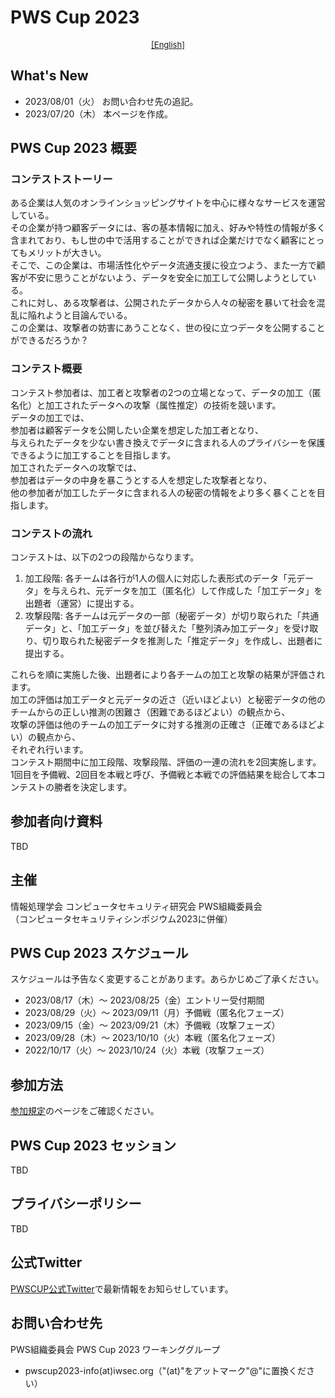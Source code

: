 # PWS Cup 2023

<div style="text-align: center;">
 <font size="2">
  <a href="./cup23_e.html">[English]</a>
 </font>
</div>

<!--
<div align="center">
 <a href="./Images/poster2023_full.png">
  <img src="./Images/poster2023.jpg" width=50%>
 </a>
</div>
-->

## What's New
- 2023/08/01（火） お問い合わせ先の追記。
- 2023/07/20（木） 本ページを作成。

## PWS Cup 2023 概要
### コンテストストーリー
ある企業は人気のオンラインショッピングサイトを中心に様々なサービスを運営している。  
その企業が持つ顧客データには、客の基本情報に加え、好みや特性の情報が多く含まれており、もし世の中で活用することができれば企業だけでなく顧客にとってもメリットが大きい。  
そこで、この企業は、市場活性化やデータ流通支援に役立つよう、また一方で顧客が不安に思うことがないよう、データを安全に加工して公開しようとしている。  
これに対し、ある攻撃者は、公開されたデータから人々の秘密を暴いて社会を混乱に陥れようと目論んでいる。  
この企業は、攻撃者の妨害にあうことなく、世の役に立つデータを公開することができるだろうか？

### コンテスト概要
コンテスト参加者は、加工者と攻撃者の2つの立場となって、データの加工（匿名化）と加工されたデータへの攻撃（属性推定）の技術を競います。  
データの加工では、  
参加者は顧客データを公開したい企業を想定した加工者となり、  
与えられたデータを少ない書き換えでデータに含まれる人のプライバシーを保護できるように加工することを目指します。  
加工されたデータへの攻撃では、  
参加者はデータの中身を暴こうとする人を想定した攻撃者となり、  
他の参加者が加工したデータに含まれる人の秘密の情報をより多く暴くことを目指します。

### コンテストの流れ
コンテストは、以下の2つの段階からなります。

1. 加工段階: 各チームは各行が1人の個人に対応した表形式のデータ「元データ」を与えられ、元データを加工（匿名化）して作成した「加工データ」を出題者（運営）に提出する。
1. 攻撃段階: 各チームは元データの一部（秘密データ）が切り取られた「共通データ」と、「加工データ」を並び替えた「整列済み加工データ」を受け取り、切り取られた秘密データを推測した「推定データ」を作成し、出題者に提出する。

これらを順に実施した後、出題者により各チームの加工と攻撃の結果が評価されます。  
加工の評価は加工データと元データの近さ（近いほどよい）と秘密データの他のチームからの正しい推測の困難さ（困難であるほどよい）の観点から、  
攻撃の評価は他のチームの加工データに対する推測の正確さ（正確であるほどよい）の観点から、  
それぞれ行います。  
コンテスト期間中に加工段階、攻撃段階、評価の一連の流れを2回実施します。  
1回目を予備戦、2回目を本戦と呼び、予備戦と本戦での評価結果を総合して本コンテストの勝者を決定します。

## 参加者向け資料
TBD

## 主催
情報処理学会 コンピュータセキュリティ研究会 PWS組織委員会  
（コンピュータセキュリティシンポジウム2023に併催）

## PWS Cup 2023 スケジュール
スケジュールは予告なく変更することがあります。あらかじめご了承ください。

- 2023/08/17（木）〜 2023/08/25（金）エントリー受付期間
- 2023/08/29（火）〜 2023/09/11（月）予備戦（匿名化フェーズ）
- 2023/09/15（金）〜 2023/09/21（木）予備戦（攻撃フェーズ）
- 2023/09/28（木）〜 2023/10/10（火）本戦（匿名化フェーズ）
- 2022/10/17（火）〜 2023/10/24（火）本戦（攻撃フェーズ）

## 参加方法
[参加規定](./entry.html)のページをご確認ください。

## PWS Cup 2023 セッション
TBD

## プライバシーポリシー
TBD

## 公式Twitter
[PWSCUP公式Twitter](https://twitter.com/pwscup_admin)で最新情報をお知らせしています。

## お問い合わせ先
PWS組織委員会 PWS Cup 2023 ワーキンググループ

- pwscup2023-info(at)iwsec.org（"(at)"をアットマーク"@"に置換ください）
